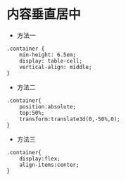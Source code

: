 # 内容垂直居中

* 方法一

```
.container {
    min-height: 6.5em;
    display: table-cell;
    vertical-align: middle;
}
```

* 方法二

```
.container{
    position:absolute;
    top:50%;
    transform:translate3d(0,-50%,0);
}
```

* 方法三

```
.container{
    display:flex;
    align-items:center;
}
```
